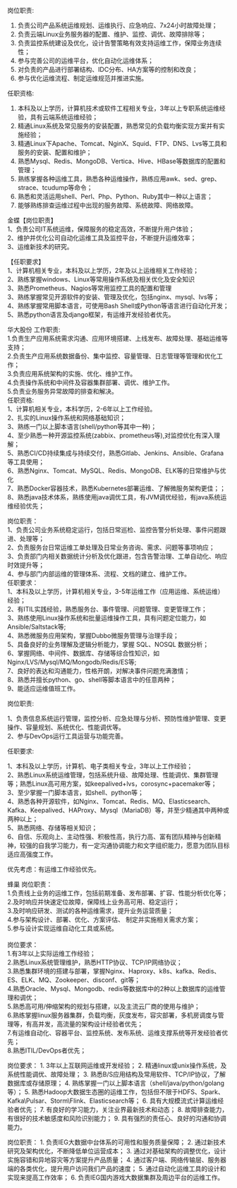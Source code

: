 岗位职责:  
1. 负责公司产品系统运维规划、运维执行、应急响应、7x24小时故障处理；  
2. 负责云端Linux业务服务器的配置、维护、监控、调优、故障排除等；  
3. 负责监控系统建设及优化，设计告警策略有效支持运维工作，保障业务连续性；  
4. 参与完善公司的运维平台，优化自动化运维体系；  
5. 对负责的产品进行部署结构、IDC分布、HA方案等的控制和改良；  
6. 参与优化运维流程、制定运维规范并推进实施。  
  
任职资格:  
1. 本科及以上学历，计算机技术或软件工程相关专业，3年以上专职系统运维经验，具有云端系统运维经验；  
2. 精通Linux系统及常见服务的安装配置，熟悉常见的负载均衡实现方案并有实施经验；  
3. 精通Linux下Apache、Tomcat、NginX、Squid、FTP、DNS、Lvs等工具和服务的安装、配置和维护；  
4. 熟悉Mysql、Redis、MongoDB、Vertica、Hive、HBase等数据库的配置和管理；  
5. 熟练掌握各种运维工具，熟悉各种运维操作，熟练应用awk、sed、grep、strace、tcudump等命令；  
6. 熟悉和灵活运用shell、Perl、Php、Python、Ruby其中一种以上语言；  
7. 能够熟练排查运维过程中出现的服务故障、系统故障、网络故障。  


金蝶【岗位职责】  
1、负责公司IT系统运维，保障服务的稳定高效，不断提升用户体验；  
2、维护并优化公司自动化运维工具及监控平台，不断提升运维效率；  
3、运维新技术的研究。  
  
【任职要求】  
1、计算机相关专业，本科及以上学历，2年及以上运维相关工作经验；  
2、熟练掌握windows、Linux等常用操作系统及相关优化及安全知识  
3、熟悉Prometheus、Nagios等常用监控工具的配置和管理  
3、熟练掌握常见开源软件的安装、管理及优化，包括nginx、mysql、lvs等；  
4、熟练掌握常用脚本语言，可使用Bash Shell或Python等语言进行自动化开发；  
5、熟悉python语言及django框架，有运维开发经验者优先。

华大股份 工作职责:  
1.负责生产应用系统需求沟通、应用环境搭建、上线发布、故障处理、基础运维等支持；  
2.负责生产应用系统数据备份、集中监控、容量管理、日志管理等管理和优化工作；  
3.负责应用系统架构的实施、优化、维护工作。  
4.负责操作系统和中间件及容器集群部署、调优、维护工作。  
5.负责业务服务异常故障的排查和解决。  
任职资格:  
1、计算机相关专业，本科学历，2-6年以上工作经验。  
2、扎实的Linux操作系统和网络基础知识；  
3、熟练一门以上脚本语言(shell/python等其中一种)；  
4、至少熟悉一种开源监控系统(zabbix、prometheus等),对监控优化有深入理解；  
5、熟悉CI/CD持续集成与持续交付，熟悉Gitlab、Jenkins、Ansible、Grafana等工具使用；  
6、熟悉Nginx、Tomcat、MySQL、Redis、MongoDB、ELK等的日常维护与优化  
7、熟悉Docker容器技术，熟悉Kubernetes部署运维、了解微服务架构更佳；；  
8、熟悉java技术体系，熟练使用java调优工具，有JVM调优经验，有java系统运维经验优先；


岗位职责：  
1、负责公司业务系统稳定运行，包括日常巡检、监控告警分析处理、事件问题跟进、处理等；  
2、负责服务台日常运维工单处理及日常业务咨询、需求、问题等事项响应；  
3、负责部门内相关数据统计分析及优化跟进，包含告警治理、工单自动化、响应时效提升等；  
4、参与部门内部运维的管理体系、流程、文档的建立、维护工作。  
任职要求：  
1、本科及以上学历，计算机相关专业，3-5年运维工作（应用运维、系统运维）经验；  
2、有ITIL实践经验，熟悉服务台、事件管理、问题管理、变更管理工作；  
3、熟练使用Linux操作系统和批量运维操作工具，具有问题定位能力，如Ansible/Saltstack等;  
4、熟悉微服务应用架构，掌握Dubbo微服务管理与治理手段；  
5、具备良好的业务理解及逻辑分析能力，掌握 SQL、NOSQL 数据分析；  
6、掌握网络、中间件、数据库、存储等综合性知识，如Nginx/LVS/Mysql/MQ/Mongodb/Redis/ES等;  
7、良好的表达和沟通能力，性格开朗，对解决事件问题充满激情；  
8、熟悉并擅长python、go、shell等脚本语言中的任意两种；  
9、能适应运维值班工作。


岗位职责:  
  
1、负责信息系统运行管理，监控分析、应急处理与分析、预防性维护管理、变更操作、容量规划、系统优化、性能调优等。  
2、参与DevOps运行工具运营与功能完善。  
  
  
任职要求:  
  
1、本科及以上学历，计算机、电子类相关专业，3年以上工作经验；  
2、熟悉Linux系统运维管理，包括系统升级、故障处理、性能调优、集群管理等；熟悉Linux高可用方案，如keepalived+lvs，corosync+pacemaker等；  
3、至少掌握一门脚本语言，如shell、python等；  
4、熟悉各种开源软件，如Nginx、Tomcat、Redis、MQ、Elasticsearch、Kafka、Keepalived、HAProxy、Mysql（MariaDB）等，并至少精通其中两种或两种以上；  
5、熟悉网络、存储等相关知识；  
6、自信、乐观向上、主动性强、积极性高，执行力高、富有团队精神与创新精神，较强的自我学习能力，有一定沟通协调能力和文字组织能力，愿意为团队目标适应高强度工作。  
  
优先考虑：有运维工作经验优先。

蜂巢 岗位职责：  
1.负责线上业务的运维工作，包括前期准备、发布部署、扩容、性能分析优化等；  
2.及时响应并快速定位故障，保障线上业务高可用、稳定运行；  
3.及时响应研发、测试的各种运维需求，提升业务运营质量；  
4.参与架构设计、部署、优化、方案评估、 制定并实施相关需求方案；  
5.参与设计实现运维自动化工具或系统。  
   
岗位要求：  
1.有3年以上实际运维工作经验；   
2.熟悉Linux系统管理维护，熟悉HTTP协议、TCP/IP网络协议；   
3.熟悉集群环境的搭建与部署，掌握Nginx、Haproxy、k8s、kafka、Redis、ES、ELK、MQ、Zookeeper、disconf、git等；   
4.熟悉Oracle、Mysql、Mongodb、redis等数据库中的2种以上数据库的运维管理和调优；  
5.熟悉高可用/伸缩架构的规划与搭建，以及主流云厂商的使用与维护；  
6.熟练掌握linux服务器集群，负载均衡，灰度发布，容灾部署，多机房调度与管理等，有高并发，高流量的架构设计经验者优先；  
7.有运维自动化、容器平台、监控系统、发布系统、运维支撑系统等开发经验者优先；  
8.熟悉ITIL/DevOps者优先；


岗位要求： 1. 3年以上互联网运维或开发经验； 2. 精通linux或unix操作系统，及系统性能调优、故障处理； 3. 熟悉B/S应用结构及常用软件、TCP/IP协议，了解数据库或存储原理； 4. 熟练掌握一门以上脚本语言（shell/java/python/golang等）； 5. 熟悉Hadoop大数据生态圈的运维工作，包括但不限于HDFS、Spark、Kafka\Pulsar、Storm\Flink、Elasticsearch等； 6. 具有大规模流式计算运维经验者优先； 7. 有良好的学习能力，关注业界最新技术和动态； 8. 故障排查能力，有很好的技术敏感度和风险识别能力； 9. 具有强烈的责任心、良好的沟通和协调能力。

岗位职责： 1. 负责IEG大数据中台体系的可用性和服务质量保障； 2. 通过新技术研究及架构优化，不断降低单位运营成本； 3. 通过对基础架构的调整优化，设计实施容错和异地容灾等方案提升产品质量； 4. 通过客户端、网络传输层、服务器端的各类优化，提升用户访问我们产品的速度； 5. 通过自动化运维工具的设计和实现来提高工作效率； 6. 负责IEG国内游戏大数据集群及周边平台的运维工作。